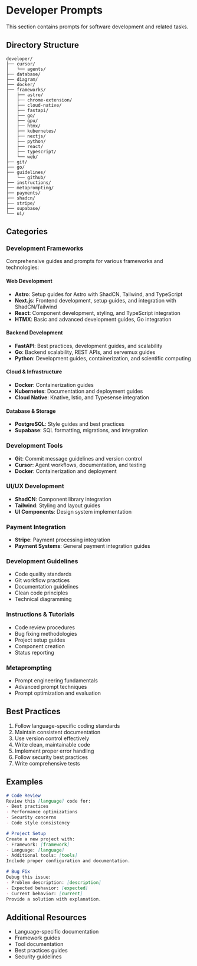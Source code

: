 # Developer Prompts

This section contains prompts for software development and related tasks.

## Directory Structure

```
developer/
├── cursor/
│   └── agents/
├── database/
├── diagram/
├── docker/
├── frameworks/
│   ├── astro/
│   ├── chrome-extension/
│   ├── cloud-native/
│   ├── fastapi/
│   ├── go/
│   ├── gpu/
│   ├── htmx/
│   ├── kubernetes/
│   ├── nextjs/
│   ├── python/
│   ├── react/
│   ├── typescript/
│   └── web/
├── git/
├── go/
├── guidelines/
│   └── github/
├── instructions/
├── metaprompting/
├── payments/
├── shadcn/
├── stripe/
├── supabase/
└── ui/
```

## Categories

### Development Frameworks
Comprehensive guides and prompts for various frameworks and technologies:

#### Web Development
- **Astro**: Setup guides for Astro with ShadCN, Tailwind, and TypeScript
- **Next.js**: Frontend development, setup guides, and integration with ShadCN/Tailwind
- **React**: Component development, styling, and TypeScript integration
- **HTMX**: Basic and advanced development guides, Go integration

#### Backend Development
- **FastAPI**: Best practices, development guides, and scalability
- **Go**: Backend scalability, REST APIs, and servemux guides
- **Python**: Development guides, containerization, and scientific computing

#### Cloud & Infrastructure
- **Docker**: Containerization guides
- **Kubernetes**: Documentation and deployment guides
- **Cloud Native**: Knative, Istio, and Typesense integration

#### Database & Storage
- **PostgreSQL**: Style guides and best practices
- **Supabase**: SQL formatting, migrations, and integration

### Development Tools
- **Git**: Commit message guidelines and version control
- **Cursor**: Agent workflows, documentation, and testing
- **Docker**: Containerization and deployment

### UI/UX Development
- **ShadCN**: Component library integration
- **Tailwind**: Styling and layout guides
- **UI Components**: Design system implementation

### Payment Integration
- **Stripe**: Payment processing integration
- **Payment Systems**: General payment integration guides

### Development Guidelines
- Code quality standards
- Git workflow practices
- Documentation guidelines
- Clean code principles
- Technical diagramming

### Instructions & Tutorials
- Code review procedures
- Bug fixing methodologies
- Project setup guides
- Component creation
- Status reporting

### Metaprompting
- Prompt engineering fundamentals
- Advanced prompt techniques
- Prompt optimization and evaluation

## Best Practices

1. Follow language-specific coding standards
2. Maintain consistent documentation
3. Use version control effectively
4. Write clean, maintainable code
5. Implement proper error handling
6. Follow security best practices
7. Write comprehensive tests

## Examples

```markdown
# Code Review
Review this [language] code for:
- Best practices
- Performance optimizations
- Security concerns
- Code style consistency

# Project Setup
Create a new project with:
- Framework: [framework]
- Language: [language]
- Additional tools: [tools]
Include proper configuration and documentation.

# Bug Fix
Debug this issue:
- Problem description: [description]
- Expected behavior: [expected]
- Current behavior: [current]
Provide a solution with explanation.
```

## Additional Resources

- Language-specific documentation
- Framework guides
- Tool documentation
- Best practices guides
- Security guidelines 